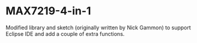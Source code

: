 # MAX7219-4-in-1
Modified library and sketch (originally written by Nick Gammon) to support Eclipse IDE and add a couple of extra functions.
